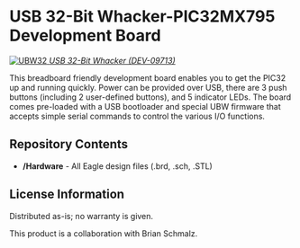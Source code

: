 USB 32-Bit Whacker-PIC32MX795 Development Board
================================================

[![UBW32](https://cdn.sparkfun.com//assets/parts/3/6/2/4/09713-01b.jpg)
*USB 32-Bit Whacker (DEV-09713)*](https://www.sparkfun.com/products/9713)

This breadboard friendly development board enables you to get the PIC32 up and running quickly. 
Power can be provided over USB, there are 3 push buttons (including 2 user-defined buttons),
and 5 indicator LEDs. The board comes pre-loaded with a USB bootloader and special UBW firmware that accepts
simple serial commands to control the various I/O functions. 

Repository Contents
-------------------
* **/Hardware** - All Eagle design files (.brd, .sch, .STL)


License Information
-------------------
Distributed as-is; no warranty is given.

This product is a collaboration with Brian Schmalz. 